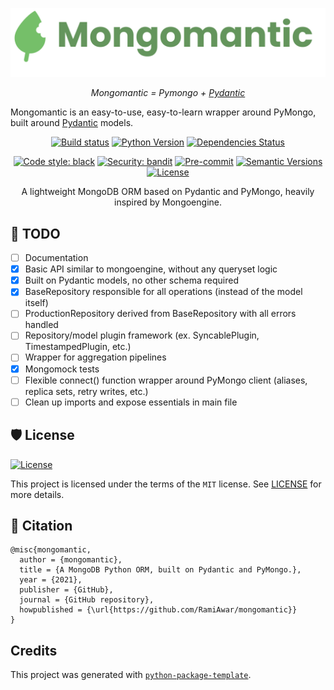 ![Logo](https://github.com/RamiAwar/mongomantic/blob/main/docs/assets/text_logo.png)

<p align="center">
    <em>Mongomantic = Pymongo + <a href="https://pydantic-docs.helpmanual.io/">Pydantic</a></em>
</p>
<p>Mongomantic is an easy-to-use, easy-to-learn wrapper around PyMongo, built around <a href="https://pydantic-docs.helpmanual.io/">Pydantic</a> models.</p>

<div align="center">

[![Build status](https://github.com/RamiAwar/mongomantic/workflows/build/badge.svg?branch=main&event=push)](https://github.com/RamiAwar/mongomantic/actions?query=workflow%3Abuild)
[![Python Version](https://img.shields.io/pypi/pyversions/mongomantic.svg)](https://pypi.org/project/mongomantic/)
[![Dependencies Status](https://img.shields.io/badge/dependencies-up%20to%20date-brightgreen.svg)](https://github.com/RamiAwar/mongomantic/pulls?utf8=%E2%9C%93&q=is%3Apr%20author%3Aapp%2Fdependabot)

[![Code style: black](https://img.shields.io/badge/code%20style-black-000000.svg)](https://github.com/psf/black)
[![Security: bandit](https://img.shields.io/badge/security-bandit-green.svg)](https://github.com/PyCQA/bandit)
[![Pre-commit](https://img.shields.io/badge/pre--commit-enabled-brightgreen?logo=pre-commit&logoColor=white)](https://github.com/RamiAwar/mongomantic/blob/master/.pre-commit-config.yaml)
[![Semantic Versions](https://img.shields.io/badge/%F0%9F%9A%80-semantic%20versions-informational.svg)](https://github.com/RamiAwar/mongomantic/releases)
[![License](https://img.shields.io/github/license/RamiAwar/mongomantic)](https://github.com/RamiAwar/mongomantic/blob/main/LICENSE)

A lightweight MongoDB ORM based on Pydantic and PyMongo, heavily inspired by Mongoengine.

</div>

## 🚀 TODO

- [ ] Documentation
- [x] Basic API similar to mongoengine, without any queryset logic
- [x] Built on Pydantic models, no other schema required
- [x] BaseRepository responsible for all operations (instead of the model itself)
- [ ] ProductionRepository derived from BaseRepository with all errors handled
- [ ] Repository/model plugin framework (ex. SyncablePlugin, TimestampedPlugin, etc.)
- [ ] Wrapper for aggregation pipelines
- [x] Mongomock tests
- [ ] Flexible connect() function wrapper around PyMongo client (aliases, replica sets, retry writes, etc.)
- [ ] Clean up imports and expose essentials in main file

## 🛡 License

[![License](https://img.shields.io/github/license/RamiAwar/mongomantic)](https://github.com/RamiAwar/mongomantic/blob/main/LICENSE)

This project is licensed under the terms of the `MIT` license. See [LICENSE](https://github.com/RamiAwar/mongomantic/blob/main/LICENSE) for more details.

## 📃 Citation

```
@misc{mongomantic,
  author = {mongomantic},
  title = {A MongoDB Python ORM, built on Pydantic and PyMongo.},
  year = {2021},
  publisher = {GitHub},
  journal = {GitHub repository},
  howpublished = {\url{https://github.com/RamiAwar/mongomantic}}
}
```

## Credits

This project was generated with [`python-package-template`](https://github.com/TezRomacH/python-package-template).
